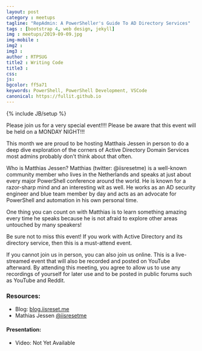 ```yaml
---
layout: post
category : meetups
tagline: "RepAdmin: A PowerSheller's Guide To AD Directory Services"
tags : [bootstrap 4, web design, jekyll]
img : meetups/2019-09-09.jpg
img-mobile : 
img2 : 
img3 : 
author : RTPSUG
title2 : Writing Code
title3 : 
css: 
js: 
bgcolor: ff5a71
keywords: PowerShell, PowerShell Development, VSCode
canonical: https://fullit.github.io
---
```

{% include JB/setup %}

Please join us for a very special event!!!! Please be aware that this event will be held on a MONDAY NIGHT!!!

This month we are proud to be hosting Matthais Jessen in person to do a deep dive exploration of the corners of Active Directory Domain Services most admins probably don't think about that often.

<!--more-->

Who is Matthias Jessen?
Matthias (twitter: @iisresetme) is a well-known community member who lives in the Netherlands and speaks at just about every major PowerShell conference around the world. He is known for a razor-sharp mind and an interesting wit as well. He works as an AD security engineer and blue team member by day and acts as an advocate for PowerShell and automation in his own personal time.

One thing you can count on with Matthias is to learn something amazing every time he speaks because he is not afraid to explore other areas untouched by many speakers!

Be sure not to miss this event! If you work with Active Directory and its directory service, then this is a must-attend event.

If you cannot join us in person, you can also join us online. This is a live-streamed event that will also be recorded and posted on YouTube afterward. By attending this meeting, you agree to allow us to use any recordings of yourself for later use and to be posted in public forums such as YouTube and Reddit.

### Resources:
- Blog: [blog.iisreset.me](https://blog.iisreset.me/)
- Mathias Jessen [@iisresetme](https://twitter.com/iisresetme)

#### Presentation:
- Video: Not Yet Available
